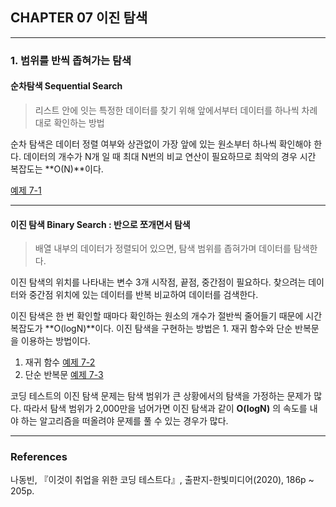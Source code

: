 ## CHAPTER 07 이진 탐색

---

### 1. 범위를 반씩 좁혀가는 탐색

#### 순차탐색 Sequential Search
> 리스트 안에 잇는 특정한 데이터를 찾기 위해 앞에서부터 데이터를 하나씩 차례대로 확인하는 방법

순차 탐색은 데이터 정렬 여부와 상관없이 가장 앞에 있는 원소부터 하나씩 확인해야 한다. 
데이터의 개수가 N개 일 때 최대 N번의 비교 연산이 필요하므로 최악의 경우 시간 복잡도는 **O(N)**이다.

[예제 7-1](https://github.com/hyeonic/algorithm/blob/main/src/main/java/me/hyeonic/algorithm/thisiscodingtest/chapter7/Example7_1.java)

---

#### 이진 탐색 Binary Search : 반으로 쪼개면서 탐색
> 배열 내부의 데이터가 정렬되어 있으면, 탐색 범위를 좁혀가며 데이터를 탐색한다.

이진 탐색의 위치를 나타내는 변수 3개 시작점, 끝점, 중간점이 필요하다. 
찾으려는 데이터와 중간점 위치에 있는 데이터를 반복 비교하여 데이터를 검색한다.

이진 탐색은 한 번 확인할 때마다 확인하는 원소의 개수가 절반씩 줄어들기 때문에 시간 복잡도가 **O(logN)**이다.
이진 탐색을 구현하는 방법은 1. 재귀 함수와 단순 반복문을 이용하는 방법이다.

1. 재귀 함수
[예제 7-2](https://github.com/hyeonic/algorithm/blob/main/src/main/java/me/hyeonic/algorithm/thisiscodingtest/chapter7/Example7_2.java)
2. 단순 반복문
[예제 7-3](https://github.com/hyeonic/algorithm/blob/main/src/main/java/me/hyeonic/algorithm/thisiscodingtest/chapter7/Example7_3.java)

코딩 테스트의 이진 탐색 문제는 탐색 범위가 큰 상황에서의 탐색을 가정하는 문제가 많다. 
따라서 탐색 범위가 2,000만을 넘어가면 이진 탐색과 같이 **O(logN)** 의 속도를 내야 하는 알고리즘을 떠올려야 문제를 풀 수 있는 경우가 많다.

---
### References

나동빈, 『이것이 취업을 위한 코딩 테스트다』, 출판지-한빛미디어(2020), 186p ~ 205p.
